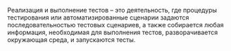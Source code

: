 Реализация и выполнение тестов – это деятельность, где процедуры тестирования или автоматизированные сценарии задаются
последовательностью тестовых сценариев, а также собирается любая информация, необходимая для выполнения тестов,
разворачивается окружающая среда, и запускаются тесты.
